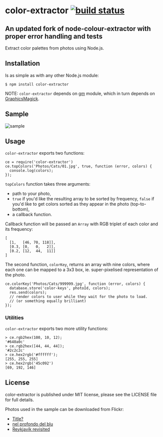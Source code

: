 # color-extractor [![build status](https://secure.travis-ci.org/sen-su/color-extractor.png)](http://travis-ci.org/sen-su/color-extractor)

## An updated fork of node-colour-extractor with proper error handling and tests

Extract color palettes from photos using Node.js.

## Installation

Is as simple as with any other Node.js module:

    $ npm install color-extractor

NOTE: `color-extractor` depends on [gm](http://aheckmann.github.com/gm/) module, which in turn depends on [GraphicsMagick](http://www.graphicsmagick.org).

## Sample
![sample](http://i.imgur.com/8aWnu5W.png)

## Usage

`color-extractor` exports two functions:

    ce = require('color-extractor')
    ce.topColors('Photos/Cats/01.jpg', true, function (error, colors) {
      console.log(colors);
    });

`topColors` function takes three arguments:

  * path to your photo,
  * `true` if you'd like the resulting array to be sorted by frequency,
    `false` if you'd like to get colors sorted as they appear in the photo (top-to-bottom),
  * a callback function.

Callback function will be passed an `Array` with RGB triplet of each color and its frequency:

    [
      [1,   [46, 70, 118]],
      [0.3, [0,   0,   2]],
      [0.2, [12,  44,  11]]
    ]

The second function, `colorKey`, returns an array with nine colors, where each one can be mapped to a 3x3 box, ie. super-pixelised representation of the photo.

    ce.colorKey('Photos/Cats/999999.jpg', function (error, colors) {
      database.store('color-keys', photoId, colors);
      res.send(colors);
      // render colors to user while they wait for the photo to load.
      // (or something equally brilliant)
    });


### Utilities

`color-extractor` exports two more utility functions:

    > ce.rgb2hex(100, 10, 12);
    '#640a0c'
    > ce.rgb2hex([44, 44, 44]);
    '#2c2c2c'
    > ce.hex2rgb('#ffffff');
    [255, 255, 255]
    > ce.hex2rgb('45c092')
    [69, 192, 146]

## License

color-extractor is published under MIT license, please see the LICENSE file for full details.

Photos used in the sample can be downloaded from Flickr:

  * [Title?](http://www.flickr.com/photos/chavals/2941676828)
  * [nel profondo del blu](http://www.flickr.com/photos/shamballah/2038749488)
  * [Reykjavík revisited](http://www.flickr.com/photos/giesenbauer/4951425521)
